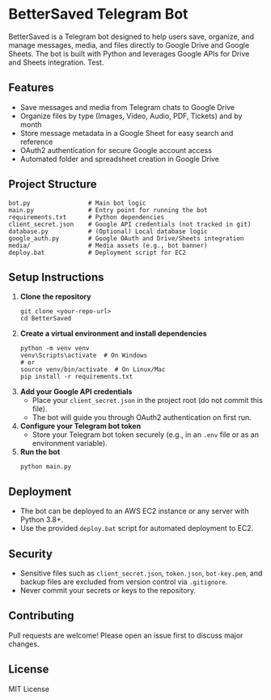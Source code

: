 # BetterSaved Telegram Bot

BetterSaved is a Telegram bot designed to help users save, organize, and manage messages, media, and files directly to Google Drive and Google Sheets. The bot is built with Python and leverages Google APIs for Drive and Sheets integration. Test.

## Features
- Save messages and media from Telegram chats to Google Drive
- Organize files by type (Images, Video, Audio, PDF, Tickets) and by month
- Store message metadata in a Google Sheet for easy search and reference
- OAuth2 authentication for secure Google account access
- Automated folder and spreadsheet creation in Google Drive

## Project Structure
```
bot.py                # Main bot logic
main.py               # Entry point for running the bot
requirements.txt      # Python dependencies
client_secret.json    # Google API credentials (not tracked in git)
database.py           # (Optional) Local database logic
google_auth.py        # Google OAuth and Drive/Sheets integration
media/                # Media assets (e.g., bot banner)
deploy.bat            # Deployment script for EC2
```

## Setup Instructions
1. **Clone the repository**
   ```
   git clone <your-repo-url>
   cd BetterSaved
   ```
2. **Create a virtual environment and install dependencies**
   ```
   python -m venv venv
   venv\Scripts\activate  # On Windows
   # or
   source venv/bin/activate  # On Linux/Mac
   pip install -r requirements.txt
   ```
3. **Add your Google API credentials**
   - Place your `client_secret.json` in the project root (do not commit this file).
   - The bot will guide you through OAuth2 authentication on first run.
4. **Configure your Telegram bot token**
   - Store your Telegram bot token securely (e.g., in an `.env` file or as an environment variable).
5. **Run the bot**
   ```
   python main.py
   ```

## Deployment
- The bot can be deployed to an AWS EC2 instance or any server with Python 3.8+.
- Use the provided `deploy.bat` script for automated deployment to EC2.

## Security
- Sensitive files such as `client_secret.json`, `token.json`, `bot-key.pem`, and backup files are excluded from version control via `.gitignore`.
- Never commit your secrets or keys to the repository.

## Contributing
Pull requests are welcome! Please open an issue first to discuss major changes.

## License
MIT License
